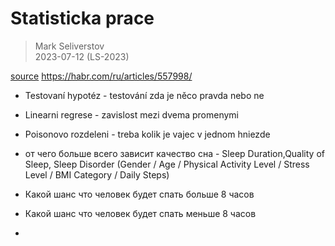 # Statisticka prace

> Mark Seliverstov\
> 2023-07-12 (LS-2023)

[source](https://www.kaggle.com/datasets/uom190346a/sleep-health-and-lifestyle-dataset?resource=download)
https://habr.com/ru/articles/557998/

- Testovaní hypotéz - testování zda je něco pravda nebo ne
- Linearni regrese - zavislost mezi dvema promenymi
- Poisonovo rozdeleni - treba kolik je vajec v jednom hniezde

- от чего больше всего зависит качество сна - Sleep Duration,Quality of Sleep, Sleep Disorder
(Gender / Age / Physical Activity Level / Stress Level / BMI Category / Daily Steps)
- Какой шанс что человек будет спать больше 8 часов
- Какой шанс что человек будет спать меньше 8 часов
-